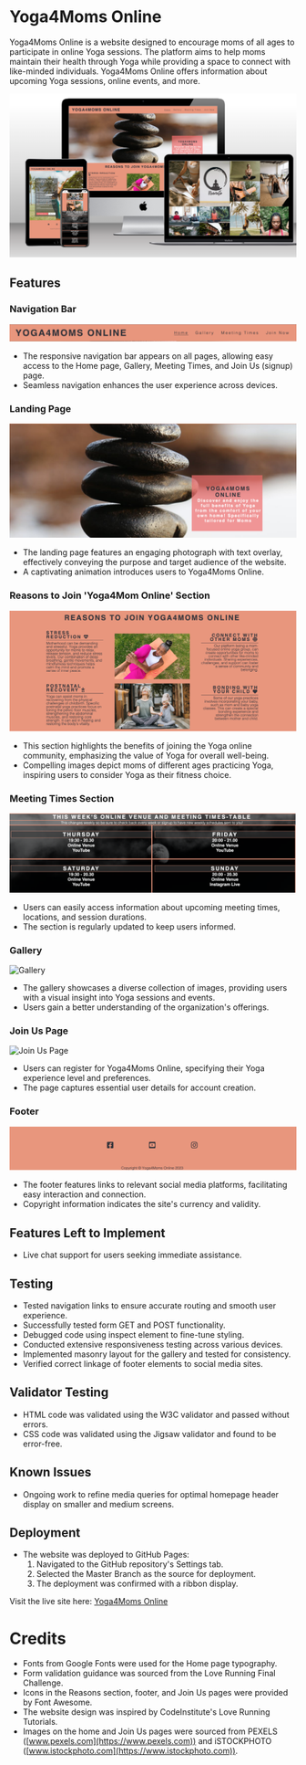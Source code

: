 # Yoga4Moms Online

Yoga4Moms Online is a website designed to encourage moms of all ages to participate in online Yoga sessions. The platform aims to help moms maintain their health through Yoga while providing a space to connect with like-minded individuals. Yoga4Moms Online offers information about upcoming Yoga sessions, online events, and more.

![Yoga4MomsOnline](assets/images/doc/yoga4mompage.png)

## Features

### Navigation Bar

![Navigation Bar](assets/images/doc/y4m_navbar.png)

- The responsive navigation bar appears on all pages, allowing easy access to the Home page, Gallery, Meeting Times, and Join Us (signup) page.
- Seamless navigation enhances the user experience across devices.

### Landing Page

![Landing Page](assets/images/doc/y4mlanding_mark.png)

- The landing page features an engaging photograph with text overlay, effectively conveying the purpose and target audience of the website.
- A captivating animation introduces users to Yoga4Moms Online.

### Reasons to Join 'Yoga4Mom Online' Section

![Reasons to Engage](assets/images/doc/y4mreasons_section.png)

- This section highlights the benefits of joining the Yoga online community, emphasizing the value of Yoga for overall well-being.
- Compelling images depict moms of different ages practicing Yoga, inspiring users to consider Yoga as their fitness choice.

### Meeting Times Section

![Meeting Times](assets/images/doc/y4m_meetingtimes.png)

- Users can easily access information about upcoming meeting times, locations, and session durations.
- The section is regularly updated to keep users informed.

### Gallery

![Gallery](assets/images/doc/y4m_gallery.png)

- The gallery showcases a diverse collection of images, providing users with a visual insight into Yoga sessions and events.
- Users gain a better understanding of the organization's offerings.

### Join Us Page

![Join Us Page](assets/images/doc/y4m_join_us.png)

- Users can register for Yoga4Moms Online, specifying their Yoga experience level and preferences.
- The page captures essential user details for account creation.

### Footer

![Footer](assets/images/doc/y4m_footer.png)

- The footer features links to relevant social media platforms, facilitating easy interaction and connection.
- Copyright information indicates the site's currency and validity.

## Features Left to Implement

- Live chat support for users seeking immediate assistance.

## Testing

- Tested navigation links to ensure accurate routing and smooth user experience.
- Successfully tested form GET and POST functionality.
- Debugged code using inspect element to fine-tune styling.
- Conducted extensive responsiveness testing across various devices.
- Implemented masonry layout for the gallery and tested for consistency.
- Verified correct linkage of footer elements to social media sites.

## Validator Testing

- HTML code was validated using the W3C validator and passed without errors.
- CSS code was validated using the Jigsaw validator and found to be error-free.

## Known Issues

- Ongoing work to refine media queries for optimal homepage header display on smaller and medium screens.

## Deployment

- The website was deployed to GitHub Pages:
  1. Navigated to the GitHub repository's Settings tab.
  2. Selected the Master Branch as the source for deployment.
  3. The deployment was confirmed with a ribbon display.

Visit the live site here: [Yoga4Moms Online](https://irishcoders.github.io/yogamomsonline/)

# Credits

- Fonts from Google Fonts were used for the Home page typography.
- Form validation guidance was sourced from the Love Running Final Challenge.
- Icons in the Reasons section, footer, and Join Us pages were provided by Font Awesome.
- The website design was inspired by CodeInstitute's Love Running Tutorials.
- Images on the home and Join Us pages were sourced from PEXELS ([www.pexels.com](https://www.pexels.com)) and iSTOCKPHOTO ([www.istockphoto.com](https://www.istockphoto.com)).
